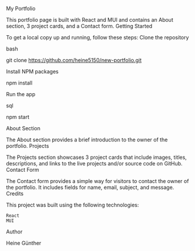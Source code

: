 My Portfolio

This portfolio page is built with React and MUI and contains an About section, 3 project cards, and a Contact form.
Getting Started

To get a local copy up and running, follow these steps:
Clone the repository

bash

git clone https://github.com/heine5150/new-portfolio.git

Install NPM packages

npm install

Run the app

sql

npm start

About Section

The About section provides a brief introduction to the owner of the portfolio.
Projects

The Projects section showcases 3 project cards that include images, titles, descriptions, and links to the live projects and/or source code on GitHub.
Contact Form

The Contact form provides a simple way for visitors to contact the owner of the portfolio. It includes fields for name, email, subject, and message.
Credits

This project was built using the following technologies:

    React
    MUI

Author

Heine Günther
